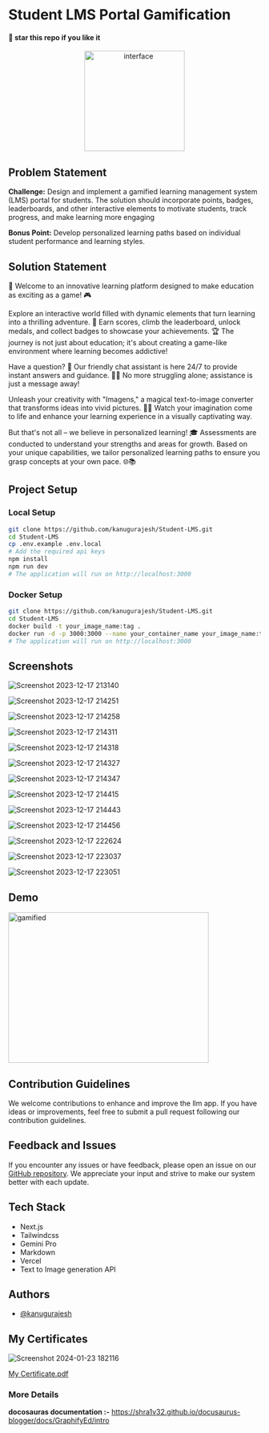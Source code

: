 
# Student LMS Portal Gamification
#### 🌟 star this repo if you like it

<div align=center>
  <img src="https://github.com/kanugurajesh/Student-LMS/assets/120458029/c67c80d0-c9aa-4e49-8a8f-5956bb6e92ec" alt="interface" width=200 height=200 />
</div>

## Problem Statement

<b>Challenge:</b> Design and implement a gamified learning management system (LMS) portal for students. The solution should incorporate points, badges, leaderboards, and other interactive elements to motivate students, track progress, and make learning more engaging

<b>Bonus Point:</b> Develop personalized learning paths based on individual student performance and learning styles.

## Solution Statement

🚀 Welcome to an innovative learning platform designed to make education as exciting as a game! 🎮

Explore an interactive world filled with dynamic elements that turn learning into a thrilling adventure. 🌟 Earn scores, climb the leaderboard, unlock medals, and collect badges to showcase your achievements. 🏆 The journey is not just about education; it's about creating a game-like environment where learning becomes addictive!

Have a question? 🤔 Our friendly chat assistant is here 24/7 to provide instant answers and guidance. 🤖💬 No more struggling alone; assistance is just a message away!

Unleash your creativity with "Imagens," a magical text-to-image converter that transforms ideas into vivid pictures. 🎨✨ Watch your imagination come to life and enhance your learning experience in a visually captivating way.

But that's not all – we believe in personalized learning! 🎓 Assessments are conducted to understand your strengths and areas for growth. Based on your unique capabilities, we tailor personalized learning paths to ensure you grasp concepts at your own pace. 🌐📚

## Project Setup

### Local Setup

```bash
git clone https://github.com/kanugurajesh/Student-LMS.git
cd Student-LMS
cp .env.example .env.local
# Add the required api keys
npm install
npm run dev
# The application will run on http://localhost:3000
```

### Docker Setup

```bash
git clone https://github.com/kanugurajesh/Student-LMS.git
cd Student-LMS
docker build -t your_image_name:tag .
docker run -d -p 3000:3000 --name your_container_name your_image_name:tag
# The application will run on http://localhost:3000
```

## Screenshots

![Screenshot 2023-12-17 213140](https://github.com/kanugurajesh/Student-LMS/assets/120458029/a29ab926-79ae-49dc-a681-7c64f931259b)

![Screenshot 2023-12-17 214251](https://github.com/kanugurajesh/Student-LMS/assets/120458029/5a113f12-3f23-464f-9b8c-f06f6c831239)

![Screenshot 2023-12-17 214258](https://github.com/kanugurajesh/Student-LMS/assets/120458029/7c11cc8b-d69c-461a-aba3-c3f3de50048a)

![Screenshot 2023-12-17 214311](https://github.com/kanugurajesh/Student-LMS/assets/120458029/043ad4fb-1c91-45c9-803e-b880889e209b)

![Screenshot 2023-12-17 214318](https://github.com/kanugurajesh/Student-LMS/assets/120458029/5891cacc-93ab-4726-87ce-571a654a7dc7)

![Screenshot 2023-12-17 214327](https://github.com/kanugurajesh/Student-LMS/assets/120458029/5d7cc20a-5490-464f-9168-0af255dbe4b1)

![Screenshot 2023-12-17 214347](https://github.com/kanugurajesh/Student-LMS/assets/120458029/c5281f52-b7bc-4465-a3dd-e56882e29880)

![Screenshot 2023-12-17 214415](https://github.com/kanugurajesh/Student-LMS/assets/120458029/e30f17c3-12b5-4998-8b80-feec537baf1c)

![Screenshot 2023-12-17 214443](https://github.com/kanugurajesh/Student-LMS/assets/120458029/57f8bc2b-272e-444b-9095-c4bfc47b7eee)

![Screenshot 2023-12-17 214456](https://github.com/kanugurajesh/Student-LMS/assets/120458029/6fd51459-ed5a-458d-88de-d9c932209711)

![Screenshot 2023-12-17 222624](https://github.com/kanugurajesh/Student-LMS/assets/120458029/2f62fc69-d0ee-4c14-b584-b69173636c5a)

![Screenshot 2023-12-17 223037](https://github.com/kanugurajesh/Student-LMS/assets/120458029/d7df65f2-ecb0-4396-a232-24d7d988109c)

![Screenshot 2023-12-17 223051](https://github.com/kanugurajesh/Student-LMS/assets/120458029/2c9e168d-2375-471b-af0a-f898a00080f9)

## Demo

<a href="https://youtu.be/c_jkQChl06k?feature=shared">
  <img src="https://github.com/kanugurajesh/Student-LMS/assets/77529419/510964d4-aa8e-4fb3-871e-43bf6f2f1133" alt="gamified" width=400 height=300>
</a>

## Contribution Guidelines

We welcome contributions to enhance and improve the llm app. If you have ideas or improvements, feel free to submit a pull request following our contribution guidelines.

## Feedback and Issues

If you encounter any issues or have feedback, please open an issue on our [GitHub repository](https://github.com/kanugurajesh/Student-LMS/issues). We appreciate your input and strive to make our system better with each update.

## Tech Stack

- Next.js
- Tailwindcss
- Gemini Pro
- Markdown
- Vercel
- Text to Image generation API

## Authors

- [@kanugurajesh](https://github.com/kanugurajesh)

## My Certificates

![Screenshot 2024-01-23 182116](https://github.com/kanugurajesh/Student-LMS/assets/77529419/282a2941-4ff2-4216-a419-86fbf72a803e)

[My Certificate.pdf](https://github.com/kanugurajesh/Student-LMS/files/13929166/Kanugu.Rajesh.2.pdf)

### More Details
<b>docosauras documentation :-</b> https://shra1v32.github.io/docusaurus-blogger/docs/GraphifyEd/intro
